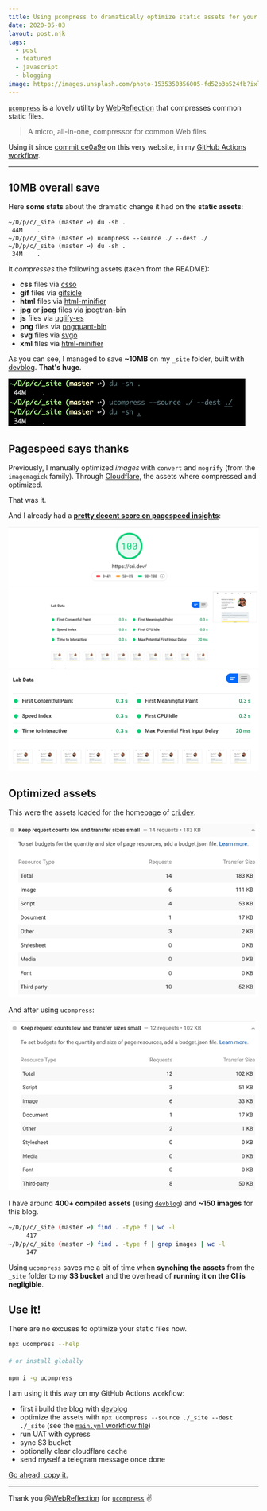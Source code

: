 ```yaml
---
title: Using µcompress to dramatically optimize static assets for your static blog
date: 2020-05-03
layout: post.njk
tags:
  - post
  - featured
  - javascript
  - blogging
image: https://images.unsplash.com/photo-1535350356005-fd52b3b524fb?ixlib=rb-1.2.1&ixid=eyJhcHBfaWQiOjEyMDd9&auto=format&fit=crop&w=250&q=40
---
```


[`µcompress`](https://github.com/WebReflection/ucompress) is a lovely utility by [WebReflection](https://twitter.com/WebReflection) that compresses common static files.

> A micro, all-in-one, compressor for common Web files

Using it since [commit ce0a9e](https://github.com/christian-fei/christian-fei.github.io/commit/ce0a9e6d300969b2c79a029a8d69ecd6c71c054f) on this very website, in my [GitHub Actions workflow](https://github.com/christian-fei/christian-fei.github.io/blob/master/.github/workflows/main.yml).

---

## 10MB overall save

Here **some stats** about the dramatic change it had on the **static assets**:

```
~/D/p/c/_site (master ↩) du -sh .
 44M	.
~/D/p/c/_site (master ↩) ucompress --source ./ --dest ./
~/D/p/c/_site (master ↩) du -sh .
 34M	.
```

It *compresses* the following assets (taken from the README):

- **css** files via [csso](https://www.npmjs.com/package/csso)
- **gif** files via [gifsicle](https://www.npmjs.com/package/gifsicle)
- **html** files via [html-minifier](https://www.npmjs.com/package/html-minifier)
- **jpg** or **jpeg** files via [jpegtran-bin](https://www.npmjs.com/package/jpegtran-bin)
- **js** files via [uglify-es](https://www.npmjs.com/package/uglify-es)
- **png** files via [pngquant-bin](https://www.npmjs.com/package/pngquant-bin)
- **svg** files via [svgo](https://www.npmjs.com/package/svgo)
- **xml** files via [html-minifier](https://www.npmjs.com/package/html-minifier)


As you can see, I managed to save **~10MB** on my `_site` folder, built with [devblog](/posts/2020-04-19-devblog-yet-another-static-site-generator-seriously/). **That's huge**.

![10MB](/assets/images/posts/ucompress/10MB.png)

## Pagespeed says thanks

Previously, I manually optimized *images* with `convert` and `mogrify` (from the `imagemagick` family). Through [Cloudflare](https://www.cloudflare.com/), the assets where compressed and optimized.

That was it.

And I already had a [**pretty decent score on pagespeed insights**](https://developers.google.com/speed/pagespeed/insights/?url=https%3A%2F%2Fcri.dev%2F&tab=desktop):

![score-100](/assets/images/posts/ucompress/score-100.png)
![score](/assets/images/posts/ucompress/score.png)

## Optimized assets

This were the assets loaded for the homepage of [cri.dev](https://cri.dev):

![assets-before](/assets/images/posts/ucompress/assets-before.png)

And after using `ucompress`:

![assets-after](/assets/images/posts/ucompress/assets-after.png)

I have around **400+ compiled assets** (using [`devblog`](/posts/2020-04-19-devblog-yet-another-static-site-generator-seriously)) and **~150 images** for this blog.

```sh
~/D/p/c/_site (master ↩) find . -type f | wc -l
     417
~/D/p/c/_site (master ↩) find . -type f | grep images | wc -l
     147
```

Using `ucompress` saves me a bit of time when **synching the assets** from the `_site` folder to my **S3 bucket** and the overhead of **running it on the CI is negligible**.

## Use it!

There are no excuses to optimize your static files now.

```sh
npx ucompress --help

# or install globally

npm i -g ucompress
```

I am using it this way on my GitHub Actions workflow:

- first i build the blog with [devblog](/posts/2020-04-19-devblog-yet-another-static-site-generator-seriously)
- optimize the assets with `npx ucompress --source ./_site --dest ./_site` (see the [`main.yml` workflow file](https://github.com/christian-fei/christian-fei.github.io/blob/master/.github/workflows/main.yml#L16))
- run UAT with cypress
- sync S3 bucket
- optionally clear cloudflare cache
- send myself a telegram message once done

[Go ahead, copy it.](https://github.com/christian-fei/christian-fei.github.io/blob/master/.github/workflows/main.yml)

---

Thank you [@WebReflection](https://twitter.com/WebReflection) for [`ucompress`](https://github.com/WebReflection/ucompress) ✌️
